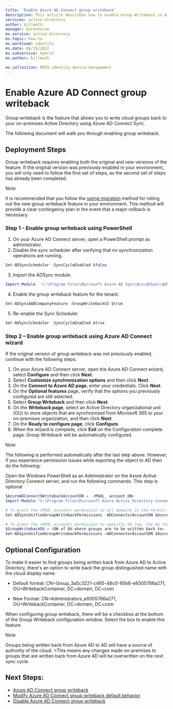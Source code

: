 ```yaml
---
title: 'Enable Azure AD Connect group writeback'
description: This article describes how to enable Group Writeback in Azure AD Connect. 
services: active-directory
author: billmath
manager: karenhoran
ms.service: active-directory
ms.topic: how-to
ms.workload: identity
ms.date: 06/15/2022
ms.subservice: hybrid
ms.author: billmath

ms.collection: M365-identity-device-management
---
```


# Enable Azure AD Connect group writeback 

Group writeback is the feature that allows you to write cloud groups back to your on-premises Active Directory using Azure AD Connect Sync. 

The following document will walk you through enabling group writeback. 
 
## Deployment Steps 

Group writeback requires enabling both the original and new versions of the feature. If the original version was previously enabled in your environment, you will only need to follow the first set of steps, as the second set of steps has already been completed. 
 
>[!Note] 
>It is recommended that you follow the [swing migration](how-to-upgrade-previous-version.md#swing-migration) method for rolling out the new group writeback feature in your environment. This method will provide a clear contingency plan in the event that a major rollback is necessary. 

  
### Step 1 - Enable group writeback using PowerShell 

1. On your Azure AD Connect server, open a PowerShell prompt as administrator. 
2. Disable the sync scheduler after verifying that no synchronization operations are running. 

 ``` PowerShell 
 Set-ADSyncScheduler -SyncCycleEnabled $false  
 ``` 
3. Import the ADSync module. 
 ``` PowerShell 
 Import-Module  'C:\Program Files\Microsoft Azure AD Sync\Bin\ADSync\ADSync.psd1' 
 ``` 
4. Enable the group writeback feature for the tenant. 
 ``` PowerShell 
 Set-ADSyncAADCompanyFeature -GroupWritebackV2 $true 
 ``` 
5. Re-enable the Sync Scheduler. 
 ``` PowerShell 
 Set-ADSyncScheduler -SyncCycleEnabled $true  
 ``` 

### Step 2 – Enable group writeback using Azure AD Connect wizard 
If the original version of group writeback was not previously enabled, continue with the following steps. 

 

1. On your Azure AD Connect server, open the Azure AD Connect wizard, select **Configure** and then click **Next**. 
2. Select **Customize synchronization options** and then click **Next**. 
3. On the **Connect to Azure AD page**, enter your credentials. Click **Next**. 
4. On the **Optional features** page, verify that the options you previously configured are still selected. 
5. Select **Group Writeback** and then click **Next**. 
6. On the **Writeback page**, select an Active Directory organizational unit (OU) to store objects that are synchronized from Microsoft 365 to your on-premises organization, and then click **Next**. 
7. On the **Ready to configure page**, click **Configure**. 
8. When the wizard is complete, click **Exit** on the Configuration complete page. Group Writeback will be automatically configured. 

 >[!Note] 
 >The following is performed automatically after the last step above. However, if you experience permission issues while exporting the object to AD then do the following: 
 >  
 >Open the Windows PowerShell as an Administrator on the Azure Active Directory Connect server, and run the following commands. This step is optional 
 > 
 >``` PowerShell 
 >$AzureADConnectSWritebackAccountDN =  <MSOL_ account DN> 
 >Import-Module "C:\Program Files\Microsoft Azure Active Directory Connect\AdSyncConfig\AdSyncConfig.psm1" 
 > 
 ># To grant the <MSOL_account> permission to all domains in the forest: 
 >Set-ADSyncUnifiedGroupWritebackPermissions -ADConnectorAccountDN $AzureADConnectSWritebackAccountDN 
 > 
 ># To grant the <MSOL_account> permission to specific OU (eg. the OU chosen to writeback Office 365 Groups to): 
 >$GroupWritebackOU = <DN of OU where groups are to be written back to> 
 >Set-ADSyncUnifiedGroupWritebackPermissions –ADConnectorAccountDN $AzureADConnectSWritebackAccountDN -ADObjectDN $GroupWritebackOU 
 >``` 

 

## Optional Configuration 

To make it easier to find groups being written back from Azure AD to Active Directory, there's an option to write back the group distinguished name with the cloud display name. 

- Default format: 
CN=Group_3a5c3221-c465-48c0-95b8-e9305786a271, OU=WritebackContainer, DC=domain, DC=com  

- New Format: 
CN=Administrators_e9305786a271, OU=WritebackContainer, DC=domain, DC=com  

When configuring group writeback, there will be a checkbox at the bottom of the Group Writeback configuration window. Select the box to enable this feature. 

>[!NOTE]
>Groups being written back from Azure AD to AD will have a source of authority of the cloud. >This means any changes made on-premises to groups that are written back from Azure AD will be overwritten on the next sync cycle. 

## Next Steps: 

- [Azure AD Connect group writeback](how-to-connect-group-writeback-v2.md) 
- [Modify Azure AD Connect group writeback default behavior](how-to-connect-modify-group-writeback.md) 
- [Disable Azure AD Connect group writeback](how-to-connect-group-writeback-disable.md) 

 

 

 

 

 

 

 

 